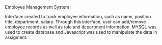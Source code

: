 Employee Management System

Interface created to track employee information, such as name, position title, department, salary. Through this interface, user can 
add/remove employee records as well as role and department information. MYSQL was used to create database and Javascript was used to manipulate the data in assigment.
